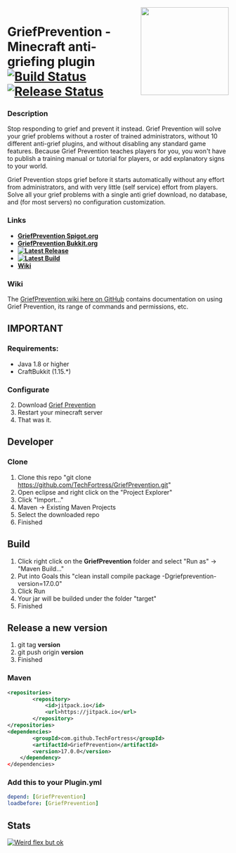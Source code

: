 <img align="right" src="https://media.forgecdn.net/avatars/73/181/636163527796328705.png" height="200" width="200">

# GriefPrevention - Minecraft anti-griefing plugin [![Build Status](https://github.com/TechFortress/GriefPrevention/workflows/Build/badge.svg)](https://github.com/TechFortress/GriefPrevention/actions?query=workflow%3ABuild) [![Release Status](https://github.com/TechFortress/GriefPrevention/workflows/Releases/badge.svg)](https://github.com/TechFortress/GriefPrevention/releases/latest)

### Description
Stop responding to grief and prevent it instead. Grief Prevention will solve your grief problems without a roster of trained administrators, without 10 different anti-grief plugins, and without disabling any standard game features. Because Grief Prevention teaches players for you, you won't have to publish a training manual or tutorial for players, or add explanatory signs to your world.

Grief Prevention stops grief before it starts automatically without any effort from administrators, and with very little (self service) effort from players. Solve all your grief problems with a single anti grief download, no database, and (for most servers) no configuration customization.

### Links
- **[GriefPrevention Spigot.org](https://www.spigotmc.org/resources/griefprevention.1884/)**
- **[GriefPrevention Bukkit.org](https://dev.bukkit.org/projects/grief-prevention)**
- **[![Latest Release](https://github.com/TechFortress/GriefPrevention/workflows/Releases/badge.svg)](https://github.com/TechFortress/GriefPrevention/releases/latest)**
- **[![Latest Build](https://github.com/TechFortress/GriefPrevention/workflows/Build/badge.svg)](https://github.com/TechFortress/GriefPrevention/actions?query=workflow%3ABuild)**
- **[Wiki](https://github.com/TechFortress/GriefPrevention/wiki)**

### Wiki
The [GriefPrevention wiki here on GitHub](https://github.com/TechFortress/GriefPrevention/wiki)
contains documentation on using Grief Prevention, its range of commands and
permissions, etc.

## IMPORTANT

### Requirements:
- Java 1.8 or higher
- CraftBukkit (1.15.*)

### Configurate
2. Download [Grief Prevention](https://github.com/TechFortress/GriefPrevention/releases/latest)
3. Restart your minecraft server
4. That was it.

## Developer

### Clone
1. Clone this repo "git clone https://github.com/TechFortress/GriefPrevention.git"
2. Open eclipse and right click on the "Project Explorer"
3. Click "Import..."
4. Maven -> Existing Maven Projects
5. Select the downloaded repo
6. Finished

## Build
1. Click right click on the **GriefPrevention** folder and select "Run as" -> "Maven Build..."
2. Put into Goals this "clean install compile package -Dgriefprevention-version=17.0.0"
3. Click Run
4. Your jar will be builded under the folder "target"
5. Finished

## Release a new version
1. git tag **version**
2. git push origin **version**
3. Finished

### Maven
```xml
<repositories>
		<repository>
		    <id>jitpack.io</id>
		    <url>https://jitpack.io</url>
		</repository>
</repositories>
<dependencies>
	    <groupId>com.github.TechFortress</groupId>
	    <artifactId>GriefPrevention</artifactId>
	    <version>17.0.0</version>
	</dependency>
</dependencies>
```

### Add this to your Plugin.yml
```yml
depend: [GriefPrevention]
loadbefore: [GriefPrevention]
```

## Stats
[![Weird flex but ok](https://bstats.org/signatures/bukkit/GriefPrevention-legacy.svg)](https://bstats.org/plugin/bukkit/GriefPrevention-legacy)